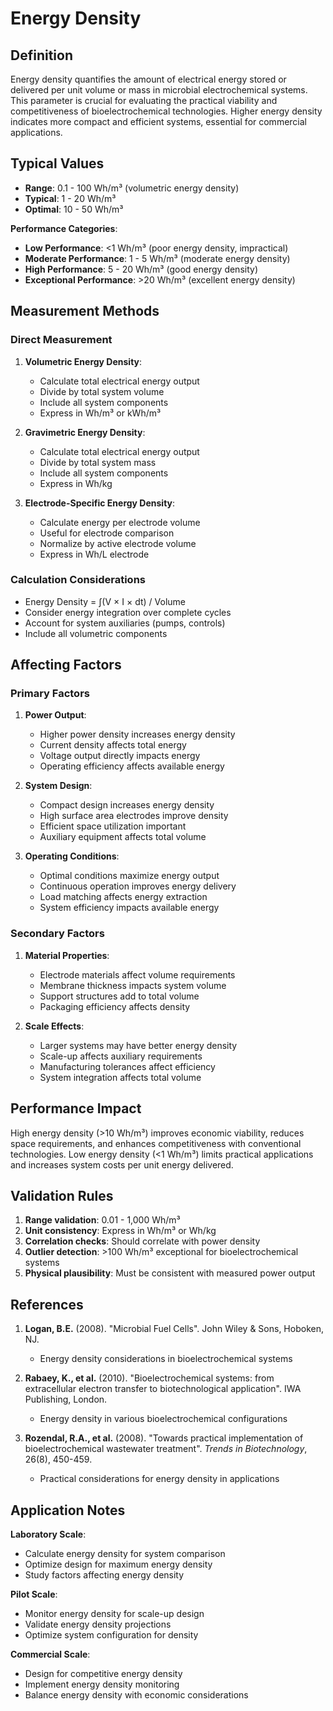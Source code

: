 <!--
Parameter ID: energy_density
Category: electrical
Generated: 2025-01-16T12:20:00.000Z
-->

# Energy Density

## Definition

Energy density quantifies the amount of electrical energy stored or delivered
per unit volume or mass in microbial electrochemical systems. This parameter is
crucial for evaluating the practical viability and competitiveness of
bioelectrochemical technologies. Higher energy density indicates more compact
and efficient systems, essential for commercial applications.

## Typical Values

- **Range**: 0.1 - 100 Wh/m³ (volumetric energy density)
- **Typical**: 1 - 20 Wh/m³
- **Optimal**: 10 - 50 Wh/m³

**Performance Categories**:

- **Low Performance**: <1 Wh/m³ (poor energy density, impractical)
- **Moderate Performance**: 1 - 5 Wh/m³ (moderate energy density)
- **High Performance**: 5 - 20 Wh/m³ (good energy density)
- **Exceptional Performance**: >20 Wh/m³ (excellent energy density)

## Measurement Methods

### Direct Measurement

1. **Volumetric Energy Density**:
   - Calculate total electrical energy output
   - Divide by total system volume
   - Include all system components
   - Express in Wh/m³ or kWh/m³

2. **Gravimetric Energy Density**:
   - Calculate total electrical energy output
   - Divide by total system mass
   - Include all system components
   - Express in Wh/kg

3. **Electrode-Specific Energy Density**:
   - Calculate energy per electrode volume
   - Useful for electrode comparison
   - Normalize by active electrode volume
   - Express in Wh/L electrode

### Calculation Considerations

- Energy Density = ∫(V × I × dt) / Volume
- Consider energy integration over complete cycles
- Account for system auxiliaries (pumps, controls)
- Include all volumetric components

## Affecting Factors

### Primary Factors

1. **Power Output**:
   - Higher power density increases energy density
   - Current density affects total energy
   - Voltage output directly impacts energy
   - Operating efficiency affects available energy

2. **System Design**:
   - Compact design increases energy density
   - High surface area electrodes improve density
   - Efficient space utilization important
   - Auxiliary equipment affects total volume

3. **Operating Conditions**:
   - Optimal conditions maximize energy output
   - Continuous operation improves energy delivery
   - Load matching affects energy extraction
   - System efficiency impacts available energy

### Secondary Factors

1. **Material Properties**:
   - Electrode materials affect volume requirements
   - Membrane thickness impacts system volume
   - Support structures add to total volume
   - Packaging efficiency affects density

2. **Scale Effects**:
   - Larger systems may have better energy density
   - Scale-up affects auxiliary requirements
   - Manufacturing tolerances affect efficiency
   - System integration affects total volume

## Performance Impact

High energy density (>10 Wh/m³) improves economic viability, reduces space
requirements, and enhances competitiveness with conventional technologies. Low
energy density (<1 Wh/m³) limits practical applications and increases system
costs per unit energy delivered.

## Validation Rules

1. **Range validation**: 0.01 - 1,000 Wh/m³
2. **Unit consistency**: Express in Wh/m³ or Wh/kg
3. **Correlation checks**: Should correlate with power density
4. **Outlier detection**: >100 Wh/m³ exceptional for bioelectrochemical systems
5. **Physical plausibility**: Must be consistent with measured power output

## References

1. **Logan, B.E.** (2008). "Microbial Fuel Cells". John Wiley & Sons, Hoboken,
   NJ.
   - Energy density considerations in bioelectrochemical systems

2. **Rabaey, K., et al.** (2010). "Bioelectrochemical systems: from
   extracellular electron transfer to biotechnological application". IWA
   Publishing, London.
   - Energy density in various bioelectrochemical configurations

3. **Rozendal, R.A., et al.** (2008). "Towards practical implementation of
   bioelectrochemical wastewater treatment". _Trends in Biotechnology_, 26(8),
   450-459.
   - Practical considerations for energy density in applications

## Application Notes

**Laboratory Scale**:

- Calculate energy density for system comparison
- Optimize design for maximum energy density
- Study factors affecting energy density

**Pilot Scale**:

- Monitor energy density for scale-up design
- Validate energy density projections
- Optimize system configuration for density

**Commercial Scale**:

- Design for competitive energy density
- Implement energy density monitoring
- Balance energy density with economic considerations
